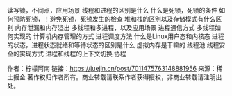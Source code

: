 读写锁，不同点，应用场景
线程和进程的区别是什么
什么是死锁，死锁的条件
如何预防死锁，！避免死锁，死锁发生的检查
堆和栈的区别以及存储模式有什么区别
内存泄漏和内存溢出
多线程和多进程，以及应用场景
进程通信方式
多线程如何实现的
计算机内存管理的方式
进程调度方法
什么是Linux用户态和内核态
进程的状态，进程状态就绪和等待状态的区别是什么
虚拟内存是干嘛的
线程池
线程安全的实现方式
进程和线程的上下文切换
协程



作者：柠檬阿南
链接：https://juejin.cn/post/7011475763148881956
来源：稀土掘金
著作权归作者所有。商业转载请联系作者获得授权，非商业转载请注明出处。